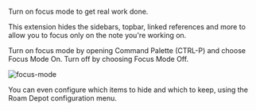Turn on focus mode to get real work done.

This extension hides the sidebars, topbar, linked references and more to allow you to focus only on the note you're working on.

Turn on focus mode by opening Command Palette (CTRL-P) and choose Focus Mode On. Turn off by choosing Focus Mode Off.

![focus-mode](https://user-images.githubusercontent.com/6857790/184478439-e2788740-67b5-493b-bbec-ceb8e01e4080.gif)

You can even configure which items to hide and which to keep, using the Roam Depot configuration menu.
